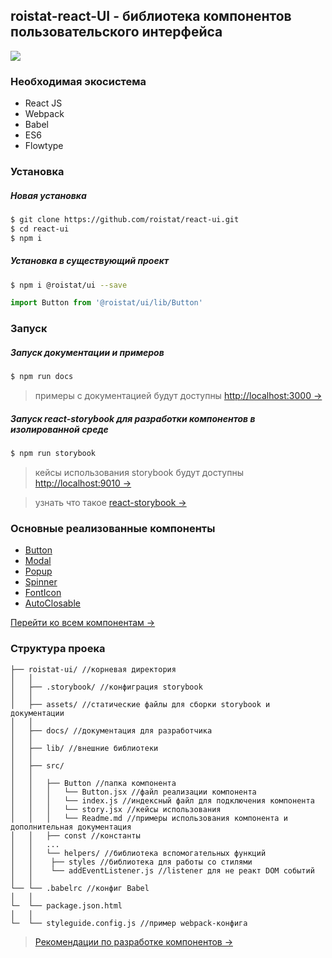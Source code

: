 ## roistat-react-UI - библиотека компонентов пользовательского интерфейса

<a href="https://roistat.github.io/react-ui/" target="_blank" alt="Immutable Data and React"><img src="http://i.imgur.com/OKvnKV0.png" /></a>

### Необходимая экосистема
* React JS
* Webpack
* Babel
* ES6
* Flowtype

### Установка

##### Новая установка
```sh
$ git clone https://github.com/roistat/react-ui.git
$ cd react-ui
$ npm i
```

##### Установка в существующий проект
```sh
$ npm i @roistat/ui --save
```

```js
import Button from '@roistat/ui/lib/Button'
```

### Запуск 

##### Запуск документации и примеров
```sh
$ npm run docs
```

> примеры с документацией будут доступны <a href="http://localhost:3000" target="_blank" alt="Immutable Data and React">http://localhost:3000 &rarr;</a>

##### Запуск react-storybook для разработки компонентов в изолированной среде

```sh
$ npm run storybook
```

> кейсы использования storybook будут доступны <a href="http://localhost:9010" target="_blank" alt="Immutable Data and React">http://localhost:9010 &rarr;</a>

> узнать что такое <a href="https://github.com/storybooks/react-storybook" target="_blank" alt="Immutable Data and React">react-storybook &rarr;</a>

### Основные реализованные компоненты 
* <a href="https://roistat.github.io/react-ui/#Button" target="_blank" alt="Immutable Data and React">Button</a>
* <a href="https://roistat.github.io/react-ui/#Modal" target="_blank" alt="Immutable Data and React">Modal</a>
* <a href="https://roistat.github.io/react-ui/#Popup" target="_blank" alt="Immutable Data and React">Popup</a>
* <a href="https://roistat.github.io/react-ui/#Spinner" target="_blank" alt="Immutable Data and React">Spinner</a>
* <a href="https://roistat.github.io/react-ui/#FontIcon" target="_blank" alt="Immutable Data and React">FontIcon</a>
* <a href="https://roistat.github.io/react-ui/#AutoClosable" target="_blank" alt="Immutable Data and React">AutoClosable</a>

<a href="https://roistat.github.io/react-ui/" target="_blank" alt="Immutable Data and React">Перейти ко всем компонентам &rarr;</a>

### Структура проека
```
├── roistat-ui/ //корневая директория
│   │
│   ├── .storybook/ //конфиграция storybook
│   │
│   ├── assets/ //статические файлы для сборки storybook и документации
│   │
│   ├── docs/ //документация для разработчика
│   │
│   ├── lib/ //внешние библиотеки
│   │
│   ├── src/
│   │
│   │   ├── Button //папка компонента
│   │   │   └── Button.jsx //файл реализации компонента
│   │   │   └── index.js //индексный файл для подключения компонента
│   │   │   └── story.jsx //кейсы использования
│   │   │   └── Readme.md //примеры использования компонента и дополнительная документация
│   │   ├── const //константы
│   │   ...        
│   │   └── helpers/ //библиотека вспомогательных функций
│   │    ├── styles //библиотека для работы со стилями
│   │    └── addEventListener.js //listener для не реакт DOM событий
│   │   
└── └── .babelrc //конфиг Babel
│   │   
└─  └── package.json.html 
│   │   
└─  └── styleguide.config.js //пример webpack-конфига
```

> <a href="https://github.com/roistat/react-ui/blob/master/docs/development.md" target="_blank" alt="Immutable Data and React">Рекомендации по разработке компонентов &rarr;</a>